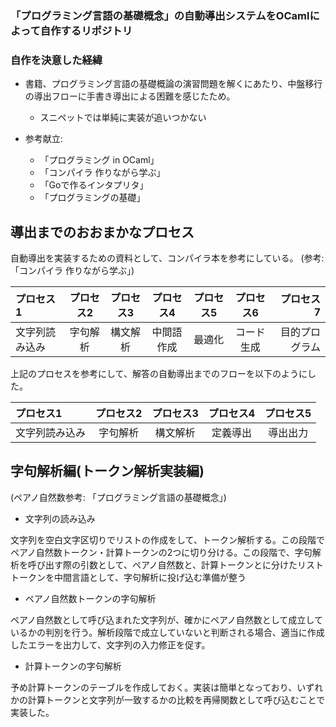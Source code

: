 ### 「プログラミング言語の基礎概念」の自動導出システムをOCamlによって自作するリポジトリ

### 自作を決意した経緯

- 書籍、プログラミング言語の基礎概論の演習問題を解くにあたり、中盤移行の導出フローに手書き導出による困難を感じたため。
  - スニペットでは単純に実装が追いつかない

- 参考献立:
  - 「プログラミング in OCaml」
  - 「コンパイラ 作りながら学ぶ」
  - 「Goで作るインタプリタ」
  - 「プログラミングの基礎」

導出までのおおまかなプロセス
---

自動導出を実装するための資料として、コンパイラ本を参考にしている。
 (参考: 「コンパイラ 作りながら学ぶ」)

|プロセス1|プロセス2|プロセス3|プロセス4|プロセス5|プロセス6|プロセス7|
|:---|:---:|:---:|:---:|:---:|:---:|---:|
|文字列読み込み|字句解析|構文解析|中間語作成|最適化|コード生成|目的プログラム|

上記のプロセスを参考にして、解答の自動導出までのフローを以下のようにした。

|プロセス1|プロセス2|プロセス3|プロセス4|プロセス5|
|:---|:---:|:---:|:---:|:---:|
|文字列読み込み|字句解析|構文解析|定義導出|導出出力|

字句解析編(トークン解析実装編)
---

(ペアノ自然数参考: 「プログラミング言語の基礎概念」)

- 文字列の読み込み

文字列を空白文字区切りでリストの作成をして、トークン解析する。この段階でペアノ自然数トークン・計算トークンの2つに切り分ける。この段階で、字句解析を呼び出す際の引数として、ペアノ自然数と、計算トークンとに分けたリストトークンを中間言語として、字句解析に投げ込む準備が整う

- ペアノ自然数トークンの字句解析

ペアノ自然数として呼び込まれた文字列が、確かにペアノ自然数として成立しているかの判別を行う。解析段階で成立していないと判断される場合、適当に作成したエラーを出力して、文字列の入力修正を促す。

- 計算トークンの字句解析

予め計算トークンのテーブルを作成しておく。実装は簡単となっており、いずれかの計算トークンと文字列が一致するかの比較を再帰関数として呼び込むことで実装した。
